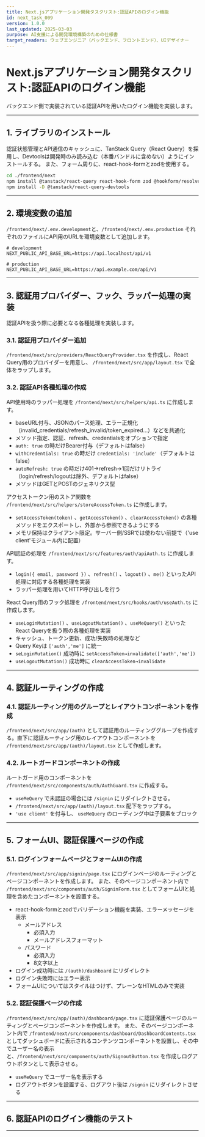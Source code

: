 ```yaml
---
title: Next.jsアプリケーション開発タスクリスト:認証APIのログイン機能
id: next_task_009
version: 1.0.0
last_updated: 2025-03-03
purpose: AI支援による開発環境構築のための仕様書
target_readers: ウェブエンジニア（バックエンド、フロントエンド）、UIデザイナー
---
```


# Next.jsアプリケーション開発タスクリスト:認証APIのログイン機能

バックエンド側で実装されている認証APIを用いたログイン機能を実装します。

---

## 1. ライブラリのインストール

認証状態管理とAPI通信のキャッシュに、TanStack Query（React Query）を採用し、Devtoolsは開発時のみ読み込む（本番バンドルに含めない）ようにインストールする。
また、フォーム周りに、react-hook-formとzodを使用する。

```bash
cd ./frontend/next
npm install @tanstack/react-query react-hook-form zod @hookform/resolvers
npm install -D @tanstack/react-query-devtools
```

---

## 2. 環境変数の追加

`/frontend/next/.env.development`と、`/frontend/next/.env.production` それぞれのファイルにAPI用のURLを環境変数として追加します。

```dotenv
# development
NEXT_PUBLIC_API_BASE_URL=https://api.localhost/api/v1

# production
NEXT_PUBLIC_API_BASE_URL=https://api.example.com/api/v1
```

---

## 3. 認証用プロバイダー、フック、ラッパー処理の実装

認証APIを扱う際に必要となる各種処理を実装します。

### 3.1. 認証用プロバイダー追加

`/frontend/next/src/providers/ReactQueryProvider.tsx` を作成し、React Query用のプロバイダーを用意し、 `/frontend/next/src/app/layout.tsx` で全体をラップします。

### 3.2. 認証API各種処理の作成

API使用時のラッパー処理を `/frontend/next/src/helpers/api.ts` に作成します。

- baseURL付与、JSONのパース処理、エラー正規化（invalid_credentials/refresh_invalid/token_expired…）などを共通化
- メソッド指定、認証、refresh、credentialsをオプションで指定
- `auth: true` の時だけBearer付与（デフォルトはfalse）
- `withCredentials: true` の時だけ `credentials: 'include'`（デフォルトはfalse）
- `autoRefresh: true` の時だけ401→refresh→1回だけリトライ（login/refresh/logoutは除外、デフォルトはfalse）
- メソッドはGETとPOSTのジェネリクス型

アクセストークン用のストア関数を `/frontend/next/src/helpers/storeAccessToken.ts` に作成します。

- `setAccessToken(token)` 、`getAccessToken()` 、`clearAccessToken()` の各種メソッドをエクスポートし、外部から参照できるようにする
- メモリ保持はクライアント限定。サーバー側/SSRでは使わない前提で（'use client'モジュール内に配置）

API認証の処理を `/frontend/next/src/features/auth/apiAuth.ts` に作成します。

- `login({ email, password })` 、`refresh()` 、`logout()` 、`me()` といったAPI処理に対応する各種処理を実装
- ラッパー処理を用いてHTTP呼び出しを行う

React Query用のフック処理を `/frontend/next/src/hooks/auth/useAuth.ts` に作成します。

- `useLoginMutation()` 、`useLogoutMutation()` 、`useMeQuery()` といったReact Queryを扱う際の各種処理を実装
- キャッシュ、トークン更新、成功/失敗時の処理など
- Query Keyは `['auth','me']` に統一
- `seLoginMutation()` 成功時に `setAccessToken→invalidate(['auth','me'])`
- `useLogoutMutation()` 成功時に `clearAccessToken→invalidate`

---

## 4. 認証ルーティングの作成

### 4.1. 認証ルーティング用のグループとレイアウトコンポーネントを作成

`/frontend/next/src/app/(auth)` として認証用のルーティンググループを作成する。直下に認証ルーティング用のレイアウトコンポーネントを `/frontend/next/src/app/(auth)/layout.tsx` として作成します。

### 4.2. ルートガードコンポーネントの作成

ルートガード用のコンポーネントを `/frontend/next/src/components/auth/AuthGuard.tsx` に作成する。

- `useMeQuery` で未認証の場合には `/signin` にリダイレクトさせる。
- `/frontend/next/src/app/(auth)/layout.tsx` 配下をラップする。
- `'use client'` を付与し、 `useMeQuery` のローディング中は子要素をブロック

---

## 5. フォームUI、認証保護ページの作成

### 5.1. ログインフォームページとフォームUIの作成

`/frontend/next/src/app/signin/page.tsx` にログインページのルーティングとページコンポーネントを作成します。
また、そのページコンポーネント内で `/frontend/next/src/components/auth/SigninForm.tsx` としてフォームUIと処理を含めたコンポーネントを設置する。

- react-hook-formとzodでバリデーション機能を実装、エラーメッセージを表示
  - メールアドレス
    - 必須入力
    - メールアドレスフォーマット
  - パスワード
    - 必須入力
    - 8文字以上
- ログイン成功時には `/(auth)/dashboard` にリダイレクト
- ログイン失敗時にはエラー表示
- フォームUIについてはスタイルはつけず、プレーンなHTMLのみで実装

### 5.2. 認証保護ページの作成

`/frontend/next/src/app/(auth)/dashboard/page.tsx` に認証保護ページのルーティングとページコンポーネントを作成します。
また、そのページコンポーネント内で `/frontend/next/src/components/dashboard/DashboardContents.tsx` としてダッシュボードに表示されるコンテンツコンポーネントを設置し、その中でユーザー名の表示と、`/frontend/next/src/components/auth/SignoutButton.tsx` を作成しログアウトボタンとして表示させる。

- `useMeQuery` でユーザー名を表示する
- ログアウトボタンを設置する、ログアウト後は `/signin` にリダイレクトさせる

---

## 6. 認証APIのログイン機能のテスト

---
